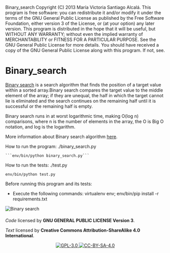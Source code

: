 Binary_search Copyright (C) 2013 María Victoria Santiago Alcalá. This program is free software: you can redistribute it and/or modify it under the terms of the GNU General Public License as published by the Free Software Foundation, either version 3 of the License, or (at your option) any later version. This program is distributed in the hope that it will be useful, but WITHOUT ANY WARRANTY; without even the implied warranty of MERCHANTABILITY or FITNESS FOR A PARTICULAR PURPOSE. See the GNU General Public License for more details. You should have received a copy of the GNU General Public License along with this program. If not, see.

# Binary_search

[Binary search](https://stiago.github.io/Binary_search/) is a search algorithm that finds the position of a target value within a sorted array.Binary search compares the target value to the middle element of the array; if they are unequal, the half in which the target cannot lie is eliminated and the search continues on the remaining half until it is successful or the remaining half is empty.

Binary search runs in at worst logarithmic time, making O(log n) comparisons, where n is the number of elements in the array, the O is Big O notation, and log is the logarithm. 

More information about Binary search algorithm [here](https://en.wikipedia.org/wiki/Binary_search_algorithm).

How to run the program: ./binary_search.py

    ```env/bin/python binary_search.py```

How to run the tests: ./test.py

   ```env/bin/python test.py```


Before running this program and its tests:

  - Execute the following commands: virtualenv env; env/bin/pip install -r requirements.txt

![Binary search](https://github.com/STiago/Pictures/blob/master/bs.png)

####

_Code_ licensed by **GNU GENERAL PUBLIC LICENSE Version 3**.

_Text_ licensed by **Creative Commons Attribution-ShareAlike 4.0 International**.

<p align="center">
<a href="http://www.gnu.org/licenses/gpl-3.0.html">
<img alt="GPL-3.0" src="https://dl.dropboxusercontent.com/s/t0ylvis7f1stcu7/GPL-3.0.png">
</a>
<a href="https://creativecommons.org/licenses/by-sa/4.0/legalcode">
<img alt="CC-BY-SA-4.0" src="https://dl.dropboxusercontent.com/s/sb421l5usayaigo/CC-BY-SA-4.0.png">
</a>
</p>
